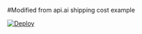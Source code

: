 #Modified from api.ai shipping cost example


[![Deploy](https://www.herokucdn.com/deploy/button.png)](https://heroku.com/deploy)
